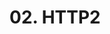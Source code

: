 # 02. HTTP2

<show-structure for="procedure" />

<procedure title="HTTP">
    <code-block src="/Language/javascript/frameworks/NodeJs/02_server/02_http2/http.js" lang="javascript"/>
</procedure>

<procedure title="HTTP2">
    <code-block src="/Language/javascript/frameworks/NodeJs/02_server/02_http2/http2.js" lang="javascript"/>
</procedure>

<procedure title="HTTPS">
    <code-block src="/Language/javascript/frameworks/NodeJs/02_server/02_http2/https.js" lang="javascript"/>
</procedure>

